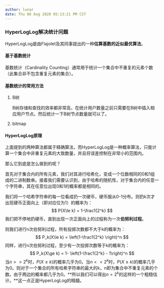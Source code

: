 ```yaml
---
author: lunar
date: Thu 06 Aug 2020 05:13:21 PM CST
---
```


### HyperLogLog解决统计问题

HyperLogLog是由Flajolet及其同事提出的一种**估算基数的近似最优算法**。

#### 基于基数统计

基数统计（Cardinality Counting）通常用于统计一个集合中不重复的元素个数（此集合非不包含重复元素的集合）。

#### 基数统计的常用方法

1. B树

   B树存储和查找的效率都非常高，在统计用户数量之前只需要在B树中插入相应用户节点。然后统计一下B树节点数量就可以了。

2. bitmap

#### HyperLogLog原理

上面提到的两种算法都属于精确算法，而HyperLogLog是一种概率算法，只能计算一个集合中非重复元素的大致数量，并且将误差控制在非常小的范围内。

那么它到底是怎么做到的呢？

首先对于集合内的所有元素，我们对其进行哈希化，变成一个位数相同的0和1组成的二进制数串。接着我们需要认识到，由于哈希的随机性，对于集合内的任意一个字符串，其在任意位出现0和1的概率都是相同的。

我们将一个哈希字符串的每一位看成扔一次硬币，硬币服从0-1分布。则扔k次才出现硬币正面向上（即对应位为1）的概率为：
$$
P(X\le k) = 1-\frac1{2^k}
$$
我们把不停地扔硬币，直到出现一次正面向上的过程称为一次**伯努利过程**。

则我们进行n次伯努利过程，所有投掷次数都不大于k的概率为：
$$
P_k(X\le k) = \left(1-\frac1{2^k} \right)^n
$$
同样，进行n次伯努利过程，至少有一次投掷次数等于k的概率为：
$$
P_k(X\ge k) = 1- \left(1-\frac1{2^k} - 1\right)^n
$$
当$n >> 2^k$时，$P(X\le k)$的概率几乎为0。当$n<<2^k$时，$P(X\ge k)$的概率几乎为0。则对于一个集合的所有哈希字符串的最大的k，n即为集合中不重复元素的个数。由于两边的概率都几乎为0。**所以我们可以得出$n = 2^k$的这样的一个粗糙估计。**这一点正是HyperLogLog的精髓。